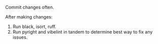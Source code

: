 Commit changes often.

After making changes:
1. Run black, isort, ruff.
2. Run pyright and vibelint in tandem to determine best way to fix any issues.